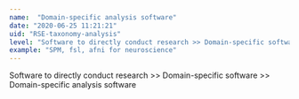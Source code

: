 ```yaml
---
name:  "Domain-specific analysis software"
date: "2020-06-25 11:21:21"
uid: "RSE-taxonomy-analysis"
level: "Software to directly conduct research >> Domain-specific software >> Domain-specific analysis software"
example: "SPM, fsl, afni for neuroscience" 
---
```


Software to directly conduct research >> Domain-specific software >> Domain-specific analysis software